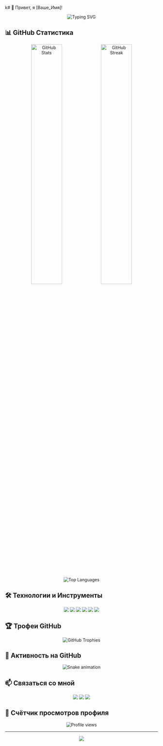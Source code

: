k# 👋 Привет, я [Ваше_Имя]!

<div align="center">
  <img src="https://readme-typing-svg.herokuapp.com?font=Fira+Code&size=25&duration=3000&pause=1000&color=F7F7F7&center=true&vCenter=true&width=435&lines=Разработчик;Энтузиаст+Open+Source;Любитель+технологий" alt="Typing SVG" />
</div>

## 📊 GitHub Статистика

<div align="center">
  <img src="https://github-readme-stats.vercel.app/api?username=Heck43&show_icons=true&theme=radical" alt="GitHub Stats" width="45%" />
  <img src="https://github-readme-streak-stats.herokuapp.com/?user=Heck43&theme=radical" alt="GitHub Streak" width="45%" />
</div>
<div align="center">
  <img src="https://github-readme-stats.vercel.app/api/top-langs/?username=Heck43&layout=compact&theme=radical" alt="Top Languages" />
</div>

## 🛠️ Технологии и Инструменты

<div align="center">
  <img src="https://img.shields.io/badge/-JavaScript-F7DF1E?style=flat-square&logo=javascript&logoColor=black" />
  <img src="https://img.shields.io/badge/-Python-3776AB?style=flat-square&logo=python&logoColor=white" />
  <img src="https://img.shields.io/badge/-HTML5-E34F26?style=flat-square&logo=html5&logoColor=white" />
  <img src="https://img.shields.io/badge/-CSS3-1572B6?style=flat-square&logo=css3&logoColor=white" />
  <img src="https://img.shields.io/badge/-Git-F05032?style=flat-square&logo=git&logoColor=white" />
  <img src="https://img.shields.io/badge/-VS%20Code-007ACC?style=flat-square&logo=visual-studio-code&logoColor=white" />
  <!-- Добавьте другие технологии, которые вы используете -->
</div>

## 🏆 Трофеи GitHub

<div align="center">
  <img src="https://github-profile-trophy.vercel.app/?username=Heck43&theme=radical&no-frame=true&no-bg=true&margin-w=4" alt="GitHub Trophies" />
</div>

## 🐍 Активность на GitHub

<div align="center">
     <img src="https://raw.githubusercontent.com/Heck43/Heck43/output/github-contribution-grid-snake.svg" alt="Snake animation" />
</div>

## 📫 Связаться со мной

<div align="center">
  <a href="mailto:ваша.почта@example.com"><img src="https://img.shields.io/badge/-Email-D14836?style=flat-square&logo=gmail&logoColor=white" /></a>
  <a href="https://t.me/ваш_телеграм"><img src="https://img.shields.io/badge/-Telegram-2CA5E0?style=flat-square&logo=telegram&logoColor=white" /></a>
  <a href="https://discord.com/users/ваш_дискорд_id"><img src="https://img.shields.io/badge/-Discord-7289DA?style=flat-square&logo=discord&logoColor=white" /></a>
</div>

## 👀 Счётчик просмотров профиля

<div align="center">
  <img src="https://komarev.com/ghpvc/?username=Heck43&style=flat-square&color=blueviolet" alt="Profile views" />
</div>

---

<div align="center">
  <img src="https://forthebadge.com/images/badges/built-with-love.svg" />
</div> 
